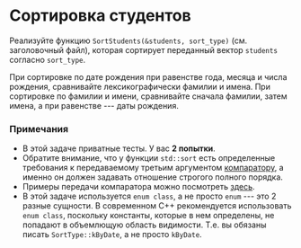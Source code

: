 # Сортировка студентов

Реализуйте функцию `SortStudents(&students, sort_type)` (см. заголовочный файл), которая сортирует переданный вектор `students`
согласно `sort_type`.

При сортировке по дате рождения при равенстве года, месяца и числа рождения, сравнивайте лексикографически фамилии и имена.
При сортировке по фамилии и имени, сравнивайте сначала фамилии, затем имена, а при равенстве --- даты рождения.

### Примечания
* В этой задаче приватные тесты. У вас **2 попытки**.
* Обратите внимание, что у функции `std::sort` есть определенные требования к передаваемому третьим аргументом
[компаратору](https://en.cppreference.com/w/cpp/named_req/Compare), а именно он должен задавать отношение строгого полного порядка.
* Примеры передачи компаратора можно посмотреть [здесь](http://www.cplusplus.com/reference/algorithm/sort/).
* В этой задаче используется `enum class`, а не просто `enum` --- это 2 разные сущности. В современном С++ рекомендуется использовать `enum class`, поскольку константы, которые в нем определены,
не попадают в объемлющую область видимости. Т.е. вы обязаны писать `SortType::kByDate`, а не просто `kByDate`.
